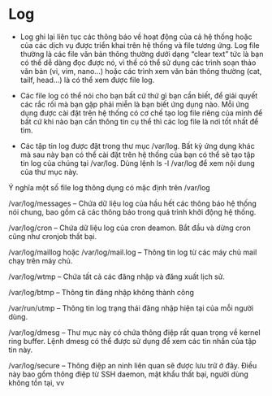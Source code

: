 # Log

- Log ghi lại liên tục các thông báo về hoạt động của cả hệ thống hoặc của các dịch vụ được triển khai trên hệ thống và file tương ứng. Log file thường là các file văn bản thông thường dưới dạng “clear text” tức là bạn có thể dễ dàng đọc được nó, vì thế có thể sử dụng các trình soạn thảo văn bản (vi, vim, nano…) hoặc các trình xem văn bản thông thường (cat, tailf, head…) là có thể xem được file log.

- Các file log có thể nói cho bạn bất cứ thứ gì bạn cần biết, để giải quyết các rắc rối mà bạn gặp phải miễn là bạn biết ứng dụng nào. Mỗi ứng dụng được cài đặt trên hệ thống có cơ chế tạo log file riêng của mình để bất cứ khi nào bạn cần thông tin cụ thể thì các log file là nơi tốt nhất để tìm.

- Các tập tin log được đặt trong thư mục /var/log. Bất kỳ ứng dụng khác mà sau này bạn có thể cài đặt trên hệ thống của bạn có thể sẽ tạo tập tin log của chúng tại /var/log. Dùng lệnh ls -l /var/log để xem nội dung của thư mục này.

 Ý nghĩa một số file log thông dụng có mặc định trên /var/log

/var/log/messages – Chứa dữ liệu log của hầu hết các thông báo hệ thống nói chung, bao gồm cả các thông báo trong quá trình khởi động hệ thống.

/var/log/cron – Chứa dữ liệu log của cron deamon. Bắt đầu và dừng cron cũng như cronjob thất bại.

/var/log/maillog hoặc /var/log/mail.log – Thông tin log từ các máy chủ mail chạy trên máy chủ.

/var/log/wtmp – Chứa tất cả các đăng nhập và đăng xuất lịch sử.

/var/log/btmp – Thông tin đăng nhập không thành công

/var/run/utmp – Thông tin log trạng thái đăng nhập hiện tại của mỗi người dùng.

/var/log/dmesg – Thư mục này có chứa thông điệp rất quan trọng về kernel ring buffer. Lệnh dmesg có thể được sử dụng để xem các tin nhắn của tập tin này.

/var/log/secure – Thông điệp an ninh liên quan sẽ được lưu trữ ở đây. Điều này bao gồm thông điệp từ SSH daemon, mật khẩu thất bại, người dùng không tồn tại, vv
